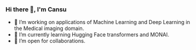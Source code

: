 ### Hi there 👋, I'm Cansu 

- 🔭 I’m working on applications of Machine Learning and Deep Learning in the Medical imaging domain.  
- 🌱 I’m currently learning Hugging Face transformers and MONAI.
- 👯 I’m open for collaborations.
